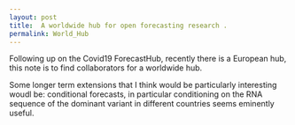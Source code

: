 ```yaml
---
layout: post
title:  A worldwide hub for open forecasting research . 
permalink: World_Hub
---
```


Following up on the Covid19 ForecastHub, recently there is a European hub, this note is to find collaborators for a worldwide hub. 

Some longer term extensions that I think would be particularly interesting woudl be: conditional forecasts, in particular conditioning on the RNA sequence of the dominant variant in different countries seems eminently useful.

